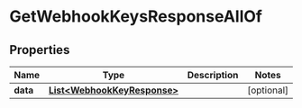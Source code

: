 

# GetWebhookKeysResponseAllOf


## Properties

| Name | Type | Description | Notes |
|------------ | ------------- | ------------- | -------------|
|**data** | [**List&lt;WebhookKeyResponse&gt;**](WebhookKeyResponse.md) |  |  [optional] |



